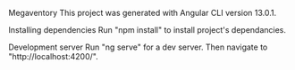 Megaventory
This project was generated with Angular CLI version 13.0.1.

Installing dependencies
Run "npm install" to install project's dependancies.

Development server
Run "ng serve" for a dev server. Then navigate to "http://localhost:4200/".
